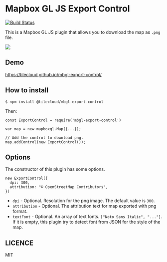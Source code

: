 # Mapbox GL JS Export Control

[![Build Status](https://travis-ci.org/tilecloud/mbgl-export-control.svg?branch=master)](https://travis-ci.org/tilecloud/mbgl-export-control)

This is a Mapbox GL JS plugin that allows you to download the map as `.png` file.

![](https://www.evernote.com/l/ABW7C9vzeu9FsrMfu900lhOknLVdcP-vcCQB/image.png)

## Demo

https://tilecloud.github.io/mbgl-export-control/

## How to install

```
$ npm install @tilecloud/mbgl-export-control
```

Then:

```node
const ExportControl = require('mbgl-export-control')

var map = new mapboxgl.Map({...});

// Add the control to download png.
map.addControl(new ExportControl());
```

## Options

The constructor of this plugin has some options.

```node
new ExportControl({
  dpi: 300,
  attribution: "© OpenStreetMap Contributors",
})
```

* `dpi` - Optional. Resolution for the png image. The default value is `300`.
* `attribution` - Optional. The attribution text for map exported with png format.
* `textFont` - Optional. An array of text fonts. `["Noto Sans Italic", "..."]`. If it is empty, this plugin try to detect font from JSON for the style of the map.

## LICENCE

MIT
